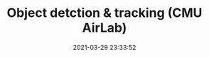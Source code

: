 ---
title: Object detction & tracking (CMU AirLab)
date: 2021-03-29 23:33:52
mathjax: true
tags: 
- Deep Learning
- Object detection
- Object tracking
categories: 
- [Deep Learning, 학회 발표 리뷰]
excerpt: CMU AirLab 2020 Summer School 강의 중 Object detection & Tracking 강의 정리
---